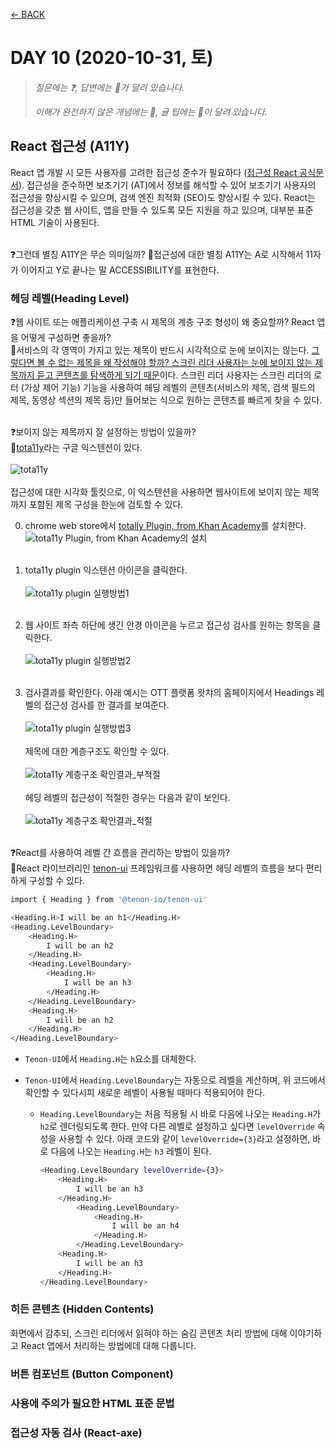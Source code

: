 [← BACK](./README.md)

# DAY 10 (2020-10-31, 토)

> _질문에는 ❓, 답변에는 🤖가 달려 있습니다._
>
> _이해가 완전하지 않은 개념에는 🤯, 귤 팁에는 🍊이 달려 있습니다._

## React 접근성 (A11Y)

React 앱 개발 시 모든 사용자를 고려한 접근성 준수가 필요하다 ([접근성 React 공식문서](https://ko.reactjs.org/docs/accessibility.html)). 접근성을 준수하면 보조기기 (AT)에서 정보를 해석할 수 있어 보조기기 사용자의 접근성을 향상시킬 수 있으며, 검색 엔진 최적화 (SEO)도 향상시킬 수 있다. React는 접근성을 갖춘 웹 사이트, 앱을 만들 수 있도록 모든 지원을 하고 있으며, 대부분 표준 HTML 기술이 사용된다.<br /><br />

❓그런데 별칭 A11Y은 무슨 의미일까?
🤖접근성에 대한 별칭 A11Y는 A로 시작해서 11자가 이어지고 Y로 끝나는 말 ACCESSIBILITY를 표현한다.

### 헤딩 레벨(Heading Level)

❓웹 사이트 또는 애플리케이션 구축 시 제목의 계층 구조 형성이 왜 중요할까? React 앱을 어떻게 구성하면 좋을까?<br />
🤖서비스의 각 영역이 가지고 있는 제목이 반드시 시각적으로 눈에 보이지는 않는다. <ins>그렇다면 볼 수 없는 제목을 왜 작성해야 할까? 스크린 리더 사용자는 눈에 보이지 않는 제목까지 듣고 콘텐츠를 탐색하게 되기 때문</ins>이다. 스크린 리더 사용자는 스크린 리더의 로터 (가상 제어 기능) 기능을 사용하여 헤딩 레벨의 콘텐츠(서비스의 제목, 검색 필드의 제목, 동영상 섹션의 제목 등)만 들어보는 식으로 원하는 콘텐츠를 빠르게 찾을 수 있다.<br /><br />

❓보이지 않는 제목까지 잘 설정하는 방법이 있을까?<br />
🤖[tota11y](https://khan.github.io/tota11y/)라는 구글 익스텐션이 있다.<br /><br />
![tota11y](./assets/week02_day10_01.gif "tota11y")<br /><br />
접근성에 대한 시각화 툴킷으로, 이 익스텐션을 사용하면 웹사이트에 보이지 않는 제목까지 포함된 제목 구성을 한눈에 검토할 수 있다.

0. chrome web store에서 <ins>totally Plugin, from Khan Academy</ins>를 설치한다.
   ![tota11y Plugin, from Khan Academy의 설치](./assets/week02_day10_02.png "tota11y Plugin, from Khan Academy의 설치")<br /><br />

1. tota11y plugin 익스텐션 아이콘을 클릭한다.<br /><br />
   ![tota11y plugin 실행방법1](./assets/week02_day10_03.gif "tota11y plugin 실행방법1")<br /><br />
2. 웹 사이트 좌측 하단에 생긴 안경 아이콘을 누르고 접근성 검사를 원하는 항목을 클릭한다. <br /><br />
   ![tota11y plugin 실행방법2](./assets/week02_day10_04.gif "tota11y plugin 실행방법2")<br /><br />
3. 검사결과를 확인한다. 아래 예시는 OTT 플랫폼 왓챠의 홈페이지에서 Headings 레벨의 접근성 검사를 한 결과를 보여준다.<br /><br />
   ![tota11y plugin 실행방법3](./assets/week02_day10_05.png "tota11y plugin 실행방법3")<br /><br />
   제목에 대한 계층구조도 확인할 수 있다.<br /><br />
   ![tota11y 계층구조 확인결과_부적절](./assets/week02_day10_06.png "tota11y 계층구조 확인결과_부적절")<br /><br />
   헤딩 레벨의 접근성이 적절한 경우는 다음과 같이 보인다. <br /><br />
   ![tota11y 계층구조 확인결과_적절](./assets/week02_day10_07.gif "tota11y 계층구조 확인결과_적절")<br /><br />

❓React를 사용하여 레벨 간 흐름을 관리하는 방법이 있을까?<br />
🤖React 라이브러리인 [tenon-ui](https://www.tenon-ui.info/) 프레임워크를 사용하면 헤딩 레벨의 흐름을 보다 편리하게 구성할 수 있다.

```sh
import { Heading } from '@tenon-io/tenon-ui'

<Heading.H>I will be an h1</Heading.H>
<Heading.LevelBoundary>
    <Heading.H>
        I will be an h2
    </Heading.H>
    <Heading.LevelBoundary>
        <Heading.H>
            I will be an h3
        </Heading.H>
    </Heading.LevelBoundary>
    <Heading.H>
        I will be an h2
    </Heading.H>
</Heading.LevelBoundary>
```

- `Tenon-UI`에서 `Heading.H`는 `h`요소를 대체한다.
- `Tenon-UI`에서 `Heading.LevelBoundary`는 자동으로 레벨을 계산하며, 위 코드에서 확인할 수 있다시피 새로운 레벨이 사용될 때마다 적용되어야 한다.

  - `Heading.LevelBoundary`는 처음 적용될 시 바로 다음에 나오는 `Heading.H`가 `h2`로 렌더링되도록 한다. 만약 다른 레벨로 설정하고 싶다면 `levelOverride` 속성을 사용할 수 있다. 아래 코드와 같이 `levelOverride={3}`라고 설정하면, 바로 다음에 나오는 `Heading.H`는 `h3` 레벨이 된다.
    ```sh
    <Heading.LevelBoundary levelOverride={3}>
        <Heading.H>
            I will be an h3
        </Heading.H>
            <Heading.LevelBoundary>
                <Heading.H>
                    I will be an h4
                </Heading.H>
            </Heading.LevelBoundary>
        <Heading.H>
            I will be an h3
        </Heading.H>
    </Heading.LevelBoundary>
    ```

### 히든 콘텐츠 (Hidden Contents)

화면에서 감추되, 스크린 리더에서 읽혀야 하는 숨김 콘텐츠 처리 방법에 대해 이야기하고 React 앱에서 처리하는 방법에데 대해 다룹니다.

### 버튼 컴포넌트 (Button Component)

### 사용에 주의가 필요한 HTML 표준 문법

### 접근성 자동 검사 (React-axe)
